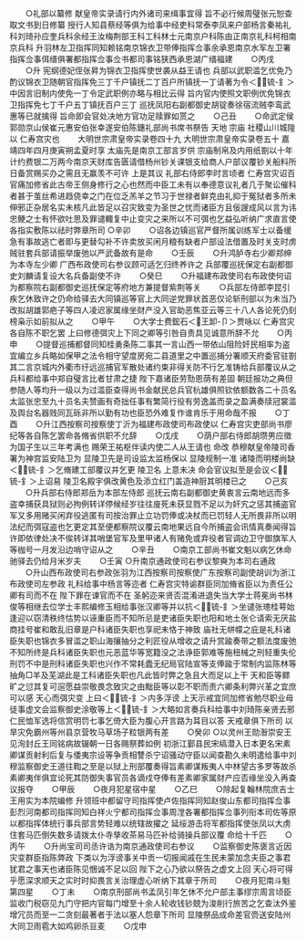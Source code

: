 <!-- { "loadSidebar": true } -->
　　○礼部以纂修  献皇帝实录请行内外诸司来缉事宜得  旨不必行候周璧张元恕查取文书到日修纂  授行人知县蔡经等俱为给事中经吏科常泰李凤来户部杨言秦祐礼科刘琦孙应奎兵科余经王汝梅荆部王科工科林士元南京户科陈由正南京礼科柯相南京兵科  升羽林左卫指挥同知赖铭南京锦衣卫带俸指挥佥事余承恩南京水军左卫署指挥佥事佴缙俱署都指挥佥事佥书都司事铭狭西承恩湖广缙福建
　　○丙戌
　　○升  宪纲德妃侄张昇为锦衣卫指挥使世袭从益王请也  兵部以武职滥乞优免乃酌议锦衣卫随朝官指挥免三丁千户镇抚二丁百户所镇抚一丁请著为令＜锍-釒＞中因言旧制内使免一丁令定武职例亦略与相比云得  旨内官内使照文职例优免锦衣卫指挥免七丁千户五丁镇抚百户三丁  巡抚凤阳右副都御史胡锭奏徐宿流贼李鸾武惠等已就擒得  旨命即会官处决地方官功足赎罪如贳之
　　○己丑
　　○命武定侯郭勋京山侯崔元惠安伯张幸遂安伯陈鏸礼部尚书席书祭告  天地  宗庙  社稷山川城隍以  仁寿宫灾也
　　大明世宗肃皇帝实录卷四十九
大明世宗肃皇帝实录卷五十
嘉靖四年四月庚寅朔孟夏时享  太庙先是南京工部言岁供  宗庙制帛及内用纸劄以十年计约费银二万两今南京天财库告匮请借杨州钞关课银支给商人户部议覆钞关船料所日备赏赐买办之需且无赢羡不可许  上是其议  礼部右侍郎李时言顷者  仁寿宫灾诏百官痛加修省此古帝王侧身修行之心也然而中臣工未有以奉德意议礼者几于聚讼催科者甚于茧丝希进趋侥幸之门在位乏羔羊之节习于世禄者鲜克由礼抑于冤狱者多所未伸邪正杂居名实未核凡此皆足以召灾致变为圣世之忧而诸臣方且佞謏成风以言为讳忠鲠之士有怀欲吐思及罪谴輙复中止变灾之来所以不可弭也乞益弘听纳广求直言使各指实敷陈以祛时弊章所司
○辛卯
　　○诏各边镇巡官严督所属训练军士以备缓急有事故逃亡者即与更替勾补不许卖放买闲月粮有缺者户部设法借置及时关支时虏贼驻套兵部请振举废弛以严武备故有是命
　　○壬辰
　　○升鸿胪寺右少卿郑绅为本寺左少卿  广西布政使司右参议顾可适乞归终养许之  兵部覆巡抚保定右副都御史刘麟请复设大名兵备副使不许
　　○癸巳
　　○升福建布政使司右布政使何诏为都察院右副都御史巡抚保定等府地方兼提督紫荆等关
　　○兵部左侍郎李昆引疾乞休致许之仍命给驿去大同镇巡等官上大同逆党罪状首恶仅论斩刑部以为未当乃改拟胡雄郭疤子等四人凌迟家属缘坐财产没入官助恶焦亚云等三十八人各论死仍刻榜枭示如前拟从之
　　○甲午
　　○大学士费鋐石＜王卸-卩＞贾咏以  仁寿宫灾各自陈不职乞罢  上曰修德弭灾上下同之卿等引咎自责具见诚意所辞不允
　　○丙申
　　○提督巡捕都督同知桂勇条陈二事其一言山西一带依山阻险奸民相率为盗宜编立乡兵略如保甲之法令相守望度房宛二县道里之中置巡捕分署顺天府委官驻劄其二言京城内外衢市纡远巡捕官军散处诸约束非得关防不行乞准铸给兵部覆议从之  兵科都给事中郑自璧言比者甘肃之捷  陛下嘉诸臣劳勚恩荫有差固  朝廷报功之典但参随人等均升一级以为过滥臣查得尚书金献民总兵官杭雄俱照钦依额数各二十员名太监张忠至九十员名夫赞画有奇拙任事有繁简行役有劳逸盖而录之盈满奏牍冠裳滥及舆台名器贱同瓦砾非所以勤有功也臣恐外难复作谁肯乐于用命哉不报
　　○丁酉
　　○升江西按察司按察使丁沂为福建布政使司布政使以  仁寿宫灾吏部尚书廖纪等各自陈乞罢命各脩省供职不允辞
　　○戊戌
　　○荫户部右侍郎胡瓒男应徵为国子生以三年考满也  赐荣王祐枢伴读内使二人从王请也  命改  恭穆献皇帝陵司香署为神宫监安陆卫为  显陵卫先是司设监太监杨保以  显陵规制一准  诸陵而明楼尚缺＜锍-釒＞乞脩建工部覆议并乞更  陵卫名  上意未决  命会官议拟至是会议＜锍-釒＞上诏易  陵卫名殿宇俱改黄色及添立红门盖造神厨其明楼已之
　　○己亥
　　○升兵部右侍郎郑岳为本部左侍郎  巡抚云南右副都御史黄衷言云南地远而多盗幸捕获具狱则必拘例转详停候经岁往往廋死未获显戮不足以为奸宄之惩其捕盗官军又多用赌买闲弃役逃匿有司按治罪止立功罚俸或决杖而已罚轻人无所畏非所以明法纪而弭寇盗也乞更定其至便都察院议覆云南地果远自今所捕盗会讯情真奏闻得旨许即依律处决不俟转详其哨堡官军及里甲诸人有赌免或弃役者官调边卫守御旗军人等枷号一月发沿边哨守诏从之
　　○辛丑
　　○南京工部尚书崔文魁以病乞休命驰驿去仍给月米岁夫
　　○壬寅
○升南京通政使司右参议黎奭为本司右通政
　　○升山西布政使司右参政张羽为江西按察司按察使广东按察司副使胡训为浙江布政使司左参政  礼科给事中杨言等迩者  仁寿宫灾特谕群臣同加脩省臣以为责任公卿有司而不在  陛下罪在谏官而不在  圣躬迩来贤否混淆进退失当大学士蒋冕尚书林俊等相继去位学士丰熙编修玉相给事张汉卿等并以抗＜锍-釒＞坐谴张璁桂萼始逢迎以窃清秩终怙势以诬重臣而不知所忌是吏诸臣失职也阳和地土张仑请索无厌盐商挂号崔和敢乱旧章是户科诸臣失职也享祀未恪于神致  庙社无帡幪之庇是礼科诸臣失职也锦衣多冒滥之职山海攘抽分之利匠役从增收之请升赏踰奏带之额法度废弛不知所终是兵科诸臣失职也元恶蓝华等宽籍没之法诤臣郭难等施杻械之刑轻重失伦刑罚不中是刑科诸臣失职也兴作不常耗蠹无纪局官陆宣等支俸踰于常制内监陈林等抽角□羊及芜湖此是工科诸臣失职也凡此皆时弊之急且大而足以上干  天和臣等鳏旷之愆其复可逭愿益崇敬畏念致灾之由黜臣等以彰不职而责六卿条利弊兴革之宜庶可以感  天心而弭灾变  上曰＜锍-釒＞内多浮谤  上天示戒宜同加修省勉尽职业毋徒事虚文会监察御史涂敬等上＜锍-釒＞大略如言奏兵科给事中刘琦陈亲贤去邪仁民恤军选将信赏明罚七事乞倚大臣为腹心开言路为耳目以答  天戒章俱下所司  以旱灾免霸州等州县京营牧马草场子粒银两有差
　　○癸卯
○以灵州王勋潪崇安王见洵封丘王同铭病故辍朝一日各赐祭葬如例  初浙江鄞县民宋缟潜入日本更名宋素卿谋贡射利后复与倭夷宗设等争贡相讐杀宁诏骚动守臣以闻查勘久未明遣给事中刘穆监察御史王道往鞫之至是以狱上刑部覆奏得旨素卿谋叛夷人中林望古多罗等故杀素卿夷伴俱宜论死其防御失事官员各谪戍夺俸有差素卿家属财产应否缘坐没入再查议报夺
　　○甲辰
　　○夜月犯星宿中星
　　○乙巳
　　○除起复翰林院庶吉士王用实为本院编修  升领班中都留守司指挥使卢佐指挥同知赵俊山东都司指挥佥事彭烈河南都司指挥同知白祥火宁都司指挥佥事周漟各署都指挥佥事列衔本司佐等原以都指挥体统行事兵部言势轻难以统辖故擢之  延绥游击将军都指挥使张凤以大虏住套马匹倒失数多请拨太仆寺孳收茶易马匹补给骑操兵部议覆  命给十千匹
　　○丙午
　　○升尚宝司司丞许诰为南京通政使司右参议
　　○监察御史陈褒言近因灾变群臣指陈弊政  下类以为浮谤事关中贡一切报闻戚在生民未蒙加念夫臣之事君犹君之事天也诸臣陈见悃诚不足以回  陛下之心乃欲以祭告之虚文上回  天心将可得乎愿深求顺天之实时时抑畏言关治理虚心听纳下其章于所司
　　○夜月犯南斗魁第四星
　　○丁未
　　○南京刑部尚书孟凤引年乞休不允户部主事缪宗周言顷臣监收门税窃见九门守把内官每门增至十余人轮收钱钞兢为浚削行旅苦之乞查汰外鉴增冗员而至一二贪刻最著者于法以塞人怨章下所司  显陵祭品成命差官赍送安陆州  大同卫雨雹大如鸡卵杀豆麦
　　○戊申

